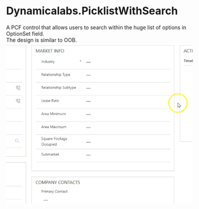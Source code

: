 # Dynamicalabs.PicklistWithSearch
A PCF control that allows users to search within the huge list of options in OptionSet field. \
The design is similar to OOB. \
![Alt text](https://github.com/tswetkoff/Dynamicalabs.PicklistWithSearch/blob/master/Managed%20Solution/PicklistWithSearch.gif?raw=true)
